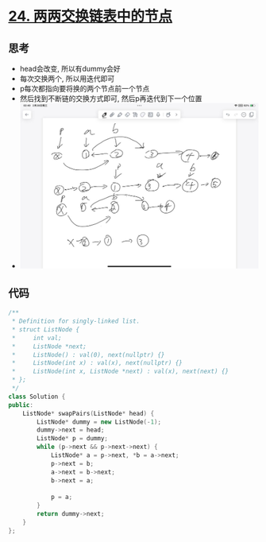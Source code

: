 # [24. 两两交换链表中的节点](https://leetcode.cn/problems/swap-nodes-in-pairs/description/)

## 思考

- head会改变, 所以有dummy会好
- 每次交换两个, 所以用迭代即可
- p每次都指向要将换的两个节点前一个节点
- 然后找到不断链的交换方式即可, 然后p再迭代到下一个位置
- ![.](../images/03.jpg)

## 代码

```c++
/**
 * Definition for singly-linked list.
 * struct ListNode {
 *     int val;
 *     ListNode *next;
 *     ListNode() : val(0), next(nullptr) {}
 *     ListNode(int x) : val(x), next(nullptr) {}
 *     ListNode(int x, ListNode *next) : val(x), next(next) {}
 * };
 */
class Solution {
public:
    ListNode* swapPairs(ListNode* head) {
        ListNode* dummy = new ListNode(-1);
        dummy->next = head;
        ListNode* p = dummy;
        while (p->next && p->next->next) {
            ListNode* a = p->next, *b = a->next;
            p->next = b;
            a->next = b->next;
            b->next = a;
            
            p = a;
        }
        return dummy->next;
    }
};
```
